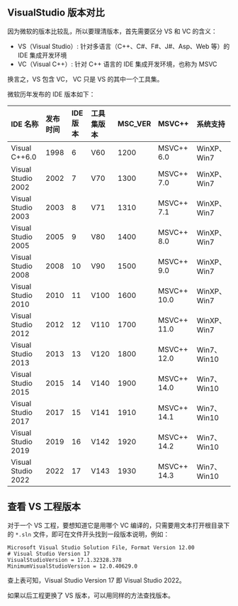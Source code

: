 ## VisualStudio 版本对比

因为微软的版本比较乱，所以要理清版本，首先需要区分 VS 和 VC 的含义：

- VS（Visual Studio）: 针对多语言（C++、C#、F#、J#、Asp、Web 等）的 IDE 集成开发环境
- VC（Visual C++）: 针对 C++ 语言的 IDE 集成开发环境，也称为 MSVC

换言之，VS 包含 VC， VC 只是 VS 的其中一个工具集。

微软历年发布的 IDE 版本如下：

| IDE 名称           | 发布时间 | IDE 版本 | 工具集版本 | MSC_VER | MSVC++      | 系统支持    |
| :----------------- | :------- | :------- | :--------- | :------ | :---------- | :---------- |
| Visual C++6.0      | 1998     | 6        | V60        | 1200    | MSVC++ 6.0  | WinXP、Win7 |
| Visual Studio 2002 | 2002     | 7        | V70        | 1300    | MSVC++ 7.0  | WinXP、Win7 |
| Visual Studio 2003 | 2003     | 8        | V71        | 1310    | MSVC++ 7.1  | WinXP、Win7 |
| Visual Studio 2005 | 2005     | 9        | V80        | 1400    | MSVC++ 8.0  | WinXP、Win7 |
| Visual Studio 2008 | 2008     | 10       | V90        | 1500    | MSVC++ 9.0  | WinXP、Win7 |
| Visual Studio 2010 | 2010     | 11       | V100       | 1600    | MSVC++ 10.0 | WinXP、Win7 |
| Visual Studio 2012 | 2012     | 12       | V110       | 1700    | MSVC++ 11.0 | WinXP、Win7 |
| Visual Studio 2013 | 2013     | 13       | V120       | 1800    | MSVC++ 12.0 | Win7、Win10 |
| Visual Studio 2015 | 2015     | 14       | V140       | 1900    | MSVC++ 14.0 | Win7、Win10 |
| Visual Studio 2017 | 2017     | 15       | V141       | 1910    | MSVC++ 14.1 | Win7、Win10 |
| Visual Studio 2019 | 2019     | 16       | V142       | 1920    | MSVC++ 14.2 | Win7、Win10 |
| Visual Studio 2022 | 2022     | 17       | V143       | 1930    | MSVC++ 14.3 | Win7、Win10 |

## 查看 VS 工程版本

对于一个 VS 工程，要想知道它是用哪个 VC 编译的，只需要用文本打开根目录下的 `*.sln` 文件，即可在文件开头找到一段版本说明，例如：

```
Microsoft Visual Studio Solution File, Format Version 12.00
# Visual Studio Version 17
VisualStudioVersion = 17.1.32328.378
MinimumVisualStudioVersion = 12.0.40629.0
```

查上表可知，Visual Studio Version 17 即 Visual Studio 2022。

如果以后工程更换了 VS 版本，可以用同样的方法查找版本。





